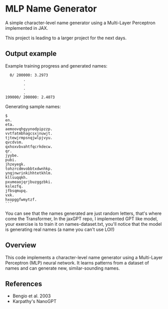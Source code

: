 # MLP Name Generator

A simple character-level name generator using a Multi-Layer Perceptron implemented in JAX.

This project is leading to a larger project for the next days. 

 ## Output example

Example training progress and generated names:      

      0/ 200000: 3.2973
            .
            .
            .
            .
    199000/ 200000: 2.4073

 Generating sample names: 

    $ 
    en.
    eta.
    aemoovqhgyynodpipzzp.
    vvtfatmbhagcsxjnuwjt.
    tjtewjrmpsnqjwlpjvyu.
    qvcdvsm.
    qxhoxvbvahtfqcrkdecw.
    qr.
    jyybe.
    pubi.
    jhzeyegk.
    tohzrcdmvobbtxdwnhkp.
    ynqjnwrinkihhtetkhlm.
    kllsuqqkh.
    pxumeaojqrjbuzggzbki.
    kslezfq.
    jfbsqmupq.
    vxk.
    hxopggfwmytzf.
    ```

You can see that the names generated are just random letters, that's where come the Transformer, In the jaxGPT repo, I implemented GPT like model, your exercise is to train it on names-dataset.txt, you'll notice that the model is generating real names (a name you can't use LOl!) 
## Overview
This code implements a character-level name generator using a Multi-Layer Perceptron (MLP) neural network. It learns patterns from a dataset of names and can generate new, similar-sounding names.

## References 
- Bengio et al. 2003
- Karpathy's NanoGPT    



